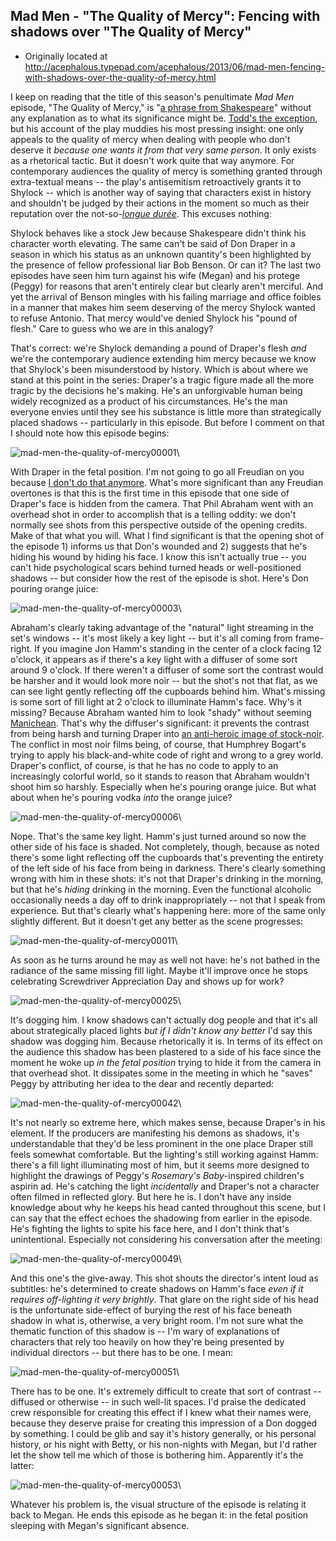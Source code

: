## Mad Men - "The Quality of Mercy": Fencing with shadows over "The Quality of Mercy"

 * Originally located at http://acephalous.typepad.com/acephalous/2013/06/mad-men-fencing-with-shadows-over-the-quality-of-mercy.html

I keep on reading that the title of this season's penultimate *Mad Men* episode, "The Quality of Mercy," is "[a phrase from Shakespeare](http://www.hollywoodreporter.com/bastard-machine/mad-men-ready-evolve-569970)" without any explanation as to what its significance might be. [Todd's the exception](http://www.avclub.com/articles/the-quality-of-mercy,98638/), but his account of the play muddies his most pressing insight: one only appeals to the quality of mercy when dealing with people who don't deserve it *because one wants it from that very same person*. It only exists as a rhetorical tactic. But it doesn't work quite that way anymore. For contemporary audiences the quality of mercy is something granted through extra-textual means -- the play's antisemitism retroactively grants it to Shylock -- which is another way of saying that characters exist in history and shouldn't be judged by their actions in the moment so much as their reputation over
the not-so-*[longue durée](http://en.wikipedia.org/wiki/Longue_dur%C3%A9e)*. This excuses nothing:

Shylock behaves like a stock Jew because Shakespeare didn't think his character worth elevating. The same can't be said of Don Draper in a season in which his status as an unknown quantity's been highlighted by the presence of fellow professional liar Bob Benson. Or can it? The last two episodes have seen him turn against his wife (Megan) and his protege (Peggy) for reasons that aren't entirely clear but clearly aren't merciful. And yet the arrival of Benson mingles with his failing marriage and office foibles in a manner that makes him seem deserving of the mercy Shylock wanted to refuse Antonio. That mercy would've denied Shylock his "pound of flesh." Care to guess who we are in this analogy?

That's correct: we're Shylock demanding a pound of Draper's flesh *and* we're the contemporary audience extending him mercy because we know that Shylock's been misunderstood by history. Which is about where we stand at this point in the series: Draper's a tragic figure made all the more tragic by the decisions he's making. He's an unforgivable human being widely recognized as a product of his circumstances. He's the man everyone envies until they see his substance is little more than strategically placed shadows -- particularly in this episode. But before I comment on that I should note how this episode begins:

![mad-men-the-quality-of-mercy00001](../../images/tv/mad-men/the-quality-of-mercy/mad-men-the-quality-of-mercy00001.png)\ 

With Draper in the fetal position. I'm not going to go all Freudian on you because [I don't do that anymore](http://acephalous.typepad.com/acephalous/2006/07/on_the_power_of.html). What's more significant than any Freudian overtones is that this is the first time in this episode that one side of Draper's face is hidden from the camera. That Phil Abraham went with an overhead shot in order to accomplish that is a telling oddity: we don't normally see shots from this perspective outside of the opening credits. Make of that what you will. What I find significant is that the opening shot of the episode 1) informs us that Don's wounded and 2) suggests that he's hiding his wound by hiding his face. I know this isn't actually true -- you can't hide psychological scars behind turned heads or well-positioned shadows -- but consider how the rest of the episode is shot. Here's Don pouring orange juice:

![mad-men-the-quality-of-mercy00003](../../images/tv/mad-men/the-quality-of-mercy/mad-men-the-quality-of-mercy00003.png)\ 

Abraham's clearly taking advantage of the "natural" light streaming in the set's windows -- it's most likely a key light -- but it's all coming from frame-right.  If you imagine Jon Hamm's standing in the center of a clock facing 12 o'clock, it appears as if there's a key light with a diffuser of some sort around 9 o'clock. If there weren't a diffuser of some sort the contrast would be harsher and it would look more noir -- but the shot's not that flat, as we can see light gently reflecting off the cupboards behind him. What's missing is some sort of fill light at 2 o'clock to illuminate Hamm's face. Why's it missing? Because Abraham wanted him to look "shady" without seeming [Manichean](http://en.wikipedia.org/wiki/Manichaeism#Figurative_use). That's why the diffuser's significant: it prevents the contrast from being harsh and turning Draper into [an anti-heroic image of stock-noir](http://icandi-art.deviantart.com/art/Film-Noir-The-Mobster-158987548). The conflict in most noir films being, of course, that Humphrey Bogart's trying to apply his black-and-white code of right and wrong to a grey world. Draper's conflict, of course, is that he has no code to apply to an increasingly colorful world, so it stands to reason that Abraham wouldn't shoot him so harshly. Especially when he's pouring
orange juice. But what about when he's pouring vodka *into* the orange juice?

![mad-men-the-quality-of-mercy00006](../../images/tv/mad-men/the-quality-of-mercy/mad-men-the-quality-of-mercy00006.png)\ 

Nope. That's the same key light. Hamm's just turned around so now the other side of his face is shaded. Not completely, though, because as noted there's some light reflecting off the cupboards that's preventing the entirety of the left side of his face from being in darkness. There's clearly something wrong with him in these shots: it's not that Draper's drinking in the morning, but that he's *hiding* drinking in the morning. Even the functional alcoholic occasionally needs a day off to drink inappropriately -- not that I speak from experience. But that's clearly what's happening here: more of the same only slightly different. But it doesn't get any better as the scene progresses:

![mad-men-the-quality-of-mercy00011](../../images/tv/mad-men/the-quality-of-mercy/mad-men-the-quality-of-mercy00011.png)\ 

As soon as he turns around he may as well not have: he's not bathed in the radiance of the same missing fill light. Maybe it'll improve once he stops celebrating Screwdriver Appreciation Day and shows up for work?

![mad-men-the-quality-of-mercy00025](../../images/tv/mad-men/the-quality-of-mercy/mad-men-the-quality-of-mercy00025.png)\ 

It's dogging him. I know shadows can't actually dog people and that it's all about strategically placed lights *but if I didn't know any better* I'd say this shadow was dogging him. Because rhetorically it is. In terms of its effect on the audience this shadow has been plastered to a side of his face since the moment he woke up *in the fetal position* trying to hide it from the camera in that overhead shot. It dissipates some in the meeting in which he "saves" Peggy by attributing her idea to the dear and recently departed:

![mad-men-the-quality-of-mercy00042](../../images/tv/mad-men/the-quality-of-mercy/mad-men-the-quality-of-mercy00042.png)\ 

It's not nearly so extreme here, which makes sense, because Draper's in his element. If the producers are manifesting his demons as shadows, it's understandable that they'd be less prominent in the one place Draper still feels somewhat comfortable. But the lighting's still working against Hamm: there's a fill light illuminating most of him, but it seems more designed to highlight the drawings of Peggy's *Rosemary's Baby*-inspired children's aspirin ad. He's catching the light *incidentally* and Draper's not a character often filmed in reflected glory. But here he is. I don't have any inside knowledge about why he keeps his head canted throughout this scene, but I can say that the effect echoes the shadowing from earlier in the episode. He's fighting the lights to spite his face here, and I don't think that's unintentional. Especially not considering his conversation after the meeting:

![mad-men-the-quality-of-mercy00049](../../images/tv/mad-men/the-quality-of-mercy/mad-men-the-quality-of-mercy00049.png)\ 

And this one's the give-away. This shot shouts the director's intent loud as subtitles: he's determined to create shadows on Hamm's face *even if it requires off-lighting it very brightly*. That glare on the right side of his head is the unfortunate side-effect of burying the rest of his face beneath shadow in what is, otherwise, a very bright room. I'm not sure what the thematic function of this shadow is -- I'm wary of explanations of characters that rely too heavily on how they're being presented by individual directors -- but there has to be one. I mean:

![mad-men-the-quality-of-mercy00051](../../images/tv/mad-men/the-quality-of-mercy/mad-men-the-quality-of-mercy00051.png)\ 

There has to be one. It's extremely difficult to create that sort of contrast -- diffused or otherwise -- in such well-lit spaces. I'd praise the dedicated crew responsible for creating this effect if I knew what their names were, because they deserve praise for creating this impression of a Don dogged by something. I could be glib and say it's history generally, or his personal history, or his night with Betty, or his non-nights with Megan, but I'd rather let the show tell me which of those is bothering him. Apparently it's the latter:

![mad-men-the-quality-of-mercy00053](../../images/tv/mad-men/the-quality-of-mercy/mad-men-the-quality-of-mercy00053.png)\ 

Whatever his problem is, the visual structure of the episode is relating it back to Megan. He ends this episode as he began it: in the fetal position sleeping with Megan's significant absence.
